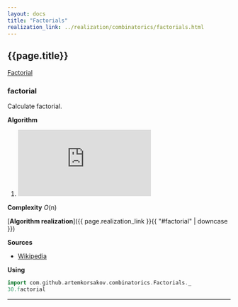 ```yaml
---
layout: docs
title: "Factorials"
realization_link: ../realization/combinatorics/factorials.html
---
```


## {{page.title}}

[Factorial](https://en.wikipedia.org/wiki/Factorial)

### factorial
Calculate factorial.

**Algorithm**
1. ![formula](http://latex.codecogs.com/svg.latex?%7B%5Cdisplaystyle%20n!=n%5Ctimes%20(n-1)%5Ctimes%20(n-2)%5Ctimes%20(n-3)%5Ctimes%20%5Ccdots%20%5Ctimes%203%5Ctimes%202%5Ctimes%201%5C,%7D)
 
**Complexity** _O_(n)
     
[**Algorithm realization**]({{ page.realization_link }}{{ "#factorial" | downcase }})

**Sources** 
- [Wikipedia](https://en.wikipedia.org/wiki/Factorial)

**Using**
```scala mdoc
import com.github.artemkorsakov.combinatorics.Factorials._
30.factorial
```

---